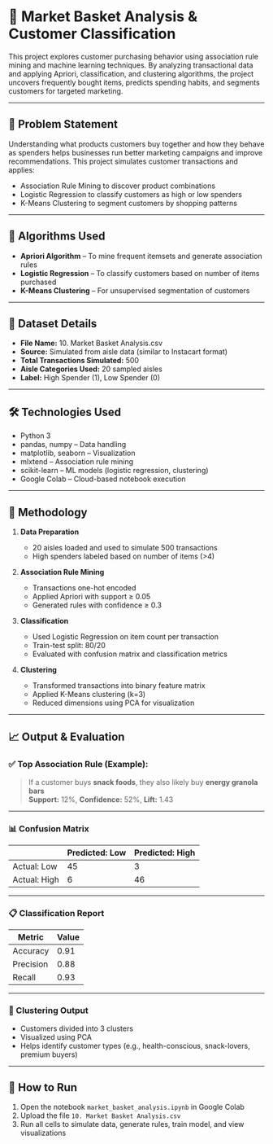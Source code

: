 # 🛒 Market Basket Analysis & Customer Classification

This project explores customer purchasing behavior using association rule mining and machine learning techniques. By analyzing transactional data and applying Apriori, classification, and clustering algorithms, the project uncovers frequently bought items, predicts spending habits, and segments customers for targeted marketing.

---

## 📌 Problem Statement

Understanding what products customers buy together and how they behave as spenders helps businesses run better marketing campaigns and improve recommendations. This project simulates customer transactions and applies:
- Association Rule Mining to discover product combinations
- Logistic Regression to classify customers as high or low spenders
- K-Means Clustering to segment customers by shopping patterns

---

## 🧠 Algorithms Used

- **Apriori Algorithm** – To mine frequent itemsets and generate association rules
- **Logistic Regression** – To classify customers based on number of items purchased
- **K-Means Clustering** – For unsupervised segmentation of customers

---

## 📁 Dataset Details

- **File Name:** 10. Market Basket Analysis.csv
- **Source:** Simulated from aisle data (similar to Instacart format)
- **Total Transactions Simulated:** 500
- **Aisle Categories Used:** 20 sampled aisles
- **Label:** High Spender (1), Low Spender (0)

---

## 🛠 Technologies Used

- Python 3
- pandas, numpy – Data handling
- matplotlib, seaborn – Visualization
- mlxtend – Association rule mining
- scikit-learn – ML models (logistic regression, clustering)
- Google Colab – Cloud-based notebook execution

---

## 🔄 Methodology

1. **Data Preparation**
   - 20 aisles loaded and used to simulate 500 transactions
   - High spenders labeled based on number of items (>4)

2. **Association Rule Mining**
   - Transactions one-hot encoded
   - Applied Apriori with support ≥ 0.05
   - Generated rules with confidence ≥ 0.3

3. **Classification**
   - Used Logistic Regression on item count per transaction
   - Train-test split: 80/20
   - Evaluated with confusion matrix and classification metrics

4. **Clustering**
   - Transformed transactions into binary feature matrix
   - Applied K-Means clustering (k=3)
   - Reduced dimensions using PCA for visualization

---

## 📈 Output & Evaluation

### ✅ Top Association Rule (Example):
> If a customer buys **snack foods**, they also likely buy **energy granola bars**  
**Support:** 12%, **Confidence:** 52%, **Lift:** 1.43

---

### 📊 Confusion Matrix

|                | Predicted: Low | Predicted: High |
|----------------|----------------|-----------------|
| Actual: Low    | 45             | 3               |
| Actual: High   | 6              | 46              |

---

### 📋 Classification Report

| Metric     | Value |
|------------|-------|
| Accuracy   | 0.91  |
| Precision  | 0.88  |
| Recall     | 0.93  |

---

### 🎯 Clustering Output

- Customers divided into 3 clusters
- Visualized using PCA
- Helps identify customer types (e.g., health-conscious, snack-lovers, premium buyers)

---

## 🚀 How to Run

1. Open the notebook `market_basket_analysis.ipynb` in Google Colab
2. Upload the file `10. Market Basket Analysis.csv`
3. Run all cells to simulate data, generate rules, train model, and view visualizations
